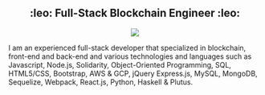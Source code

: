 <h2 align="center">:leo: Full-Stack Blockchain Engineer :leo:</h2>
<p align="center">
  <a href="https://github.com/rTonyCloud" >
    <img src="https://github-profile-trophy.vercel.app/?username=rtonycloud&row=1&column=6&no-bg=true&theme=juicyfresh" />
  </a>
</p>


<p>
 I am an experienced full-stack developer that specialized in blockchain, front-end and back-end and various technologies and languages such as Javascript, Node.js, Solidarity, Object-Oriented Programming, SQL, HTML5/CSS, Bootstrap, AWS & GCP, jQuery Express.js, MySQL, MongoDB, Sequelize, Webpack, React.js, Python, Haskell & Plutus.
</p>
